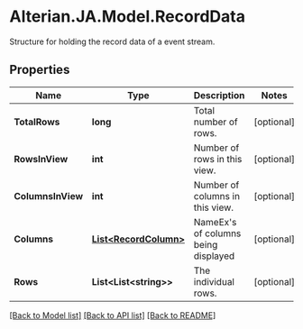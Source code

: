 # Alterian.JA.Model.RecordData
Structure for holding the record data of a event stream.

## Properties

Name | Type | Description | Notes
------------ | ------------- | ------------- | -------------
**TotalRows** | **long** | Total number of rows. | [optional] 
**RowsInView** | **int** | Number of rows in this view. | [optional] 
**ColumnsInView** | **int** | Number of columns in this view. | [optional] 
**Columns** | [**List&lt;RecordColumn&gt;**](RecordColumn.md) | NameEx&#39;s of columns being displayed | [optional] 
**Rows** | **List&lt;List&lt;string&gt;&gt;** | The individual rows. | [optional] 

[[Back to Model list]](../README.md#documentation-for-models) [[Back to API list]](../README.md#documentation-for-api-endpoints) [[Back to README]](../README.md)

